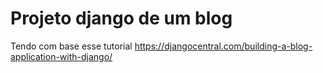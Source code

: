 # Projeto django de um blog

Tendo com base esse tutorial
https://djangocentral.com/building-a-blog-application-with-django/
